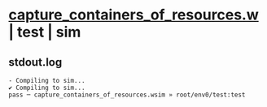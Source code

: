 # [capture_containers_of_resources.w](../../../../examples/tests/valid/capture_containers_of_resources.w) | test | sim

## stdout.log
```log
- Compiling to sim...
✔ Compiling to sim...
pass ─ capture_containers_of_resources.wsim » root/env0/test:test
```


